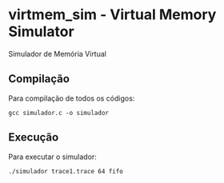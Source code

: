# virtmem_sim - Virtual Memory Simulator

Simulador de Memória Virtual

## Compilação

Para compilação de todos os códigos:

```
gcc simulador.c -o simulador
```

## Execução

Para executar o simulador:

```
./simulador trace1.trace 64 fifo
```

<!-- Os traces precisam estar na raiz do diretório -->
